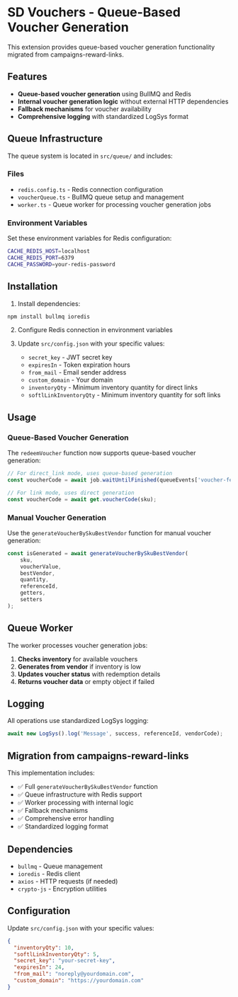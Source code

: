 # SD Vouchers - Queue-Based Voucher Generation

This extension provides queue-based voucher generation functionality migrated from campaigns-reward-links.

## Features

- **Queue-based voucher generation** using BullMQ and Redis
- **Internal voucher generation logic** without external HTTP dependencies
- **Fallback mechanisms** for voucher availability
- **Comprehensive logging** with standardized LogSys format

## Queue Infrastructure

The queue system is located in `src/queue/` and includes:

### Files

- `redis.config.ts` - Redis connection configuration
- `voucherQueue.ts` - BullMQ queue setup and management
- `worker.ts` - Queue worker for processing voucher generation jobs

### Environment Variables

Set these environment variables for Redis configuration:

```bash
CACHE_REDIS_HOST=localhost
CACHE_REDIS_PORT=6379
CACHE_PASSWORD=your-redis-password
```

## Installation

1. Install dependencies:
```bash
npm install bullmq ioredis
```

2. Configure Redis connection in environment variables

3. Update `src/config.json` with your specific values:
   - `secret_key` - JWT secret key
   - `expiresIn` - Token expiration hours
   - `from_mail` - Email sender address
   - `custom_domain` - Your domain
   - `inventoryQty` - Minimum inventory quantity for direct links
   - `softlLinkInventoryQty` - Minimum inventory quantity for soft links

## Usage

### Queue-Based Voucher Generation

The `redeemVoucher` function now supports queue-based voucher generation:

```typescript
// For direct_link mode, uses queue-based generation
const voucherCode = await job.waitUntilFinished(queueEvents['voucher-fetch-queue']);

// For link mode, uses direct generation
const voucherCode = await get.voucherCode(sku);
```

### Manual Voucher Generation

Use the `generateVoucherBySkuBestVendor` function for manual voucher generation:

```typescript
const isGenerated = await generateVoucherBySkuBestVendor(
    sku,
    voucherValue,
    bestVendor,
    quantity,
    referenceId,
    getters,
    setters
);
```

## Queue Worker

The worker processes voucher generation jobs:

1. **Checks inventory** for available vouchers
2. **Generates from vendor** if inventory is low
3. **Updates voucher status** with redemption details
4. **Returns voucher data** or empty object if failed

## Logging

All operations use standardized LogSys logging:

```typescript
await new LogSys().log('Message', success, referenceId, vendorCode);
```

## Migration from campaigns-reward-links

This implementation includes:

- ✅ Full `generateVoucherBySkuBestVendor` function
- ✅ Queue infrastructure with Redis support
- ✅ Worker processing with internal logic
- ✅ Fallback mechanisms
- ✅ Comprehensive error handling
- ✅ Standardized logging format

## Dependencies

- `bullmq` - Queue management
- `ioredis` - Redis client
- `axios` - HTTP requests (if needed)
- `crypto-js` - Encryption utilities

## Configuration

Update `src/config.json` with your specific values:

```json
{
  "inventoryQty": 10,
  "softlLinkInventoryQty": 5,
  "secret_key": "your-secret-key",
  "expiresIn": 24,
  "from_mail": "noreply@yourdomain.com",
  "custom_domain": "https://yourdomain.com"
}
``` 